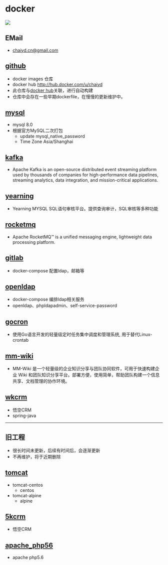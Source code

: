 # docker

![]( https://visitor-badge.glitch.me/badge?page_id=chaiyd)
## EMail
- chaiyd.cn@gmail.com

## [github](https://github.com/chaiyd/docker.git)
- docker images 仓库 
- docker hub http://hub.docker.com/u/chaiyd
- 此仓库与[docker hub](https://hub.docker.com/u/chaiyd)关联，进行自动构建
- 仓库中会存在一些早期dockerfile，在慢慢的更新维护中。

## [mysql](https://github.com/chaiyd/docker/tree/master/mysql)
- mysql 8.0
- 根据官方MySQL二次打包
  - update mysql_native_password
  - Time Zone Asia/Shanghai

## [kafka](https://github.com/chaiyd/docker/tree/master/kafka)
- Apache Kafka is an open-source distributed event streaming platform used by thousands of companies for high-performance data pipelines, streaming analytics, data integration, and mission-critical applications.

## [yearning](https://github.com/chaiyd/docker/tree/master/yearning)
- Yearning MYSQL SQL语句审核平台。提供查询审计，SQL审核等多种功能

## [rocketmq](https://github.com/chaiyd/docker/tree/master/rocketmq)
- Apache RocketMQ™ is a unified messaging engine, lightweight data processing platform.

## [gitlab](https://github.com/chaiyd/docker/tree/master/gitlab)
- docker-compose 配置ldap，邮箱等

## [openldap](https://github.com/chaiyd/docker/tree/master/openldap)
- docker-compose 编排ldap相关服务
- openldap、phpldapadmin、self-service-password

## [gocron](https://github.com/chaiyd/docker/tree/master/gocron)
- 使用Go语言开发的轻量级定时任务集中调度和管理系统, 用于替代Linux-crontab

## [mm-wiki](https://github.com/chaiyd/docker/tree/master/mm-wiki)
- MM-Wiki 是一个轻量级的企业知识分享与团队协同软件，可用于快速构建企业 Wiki 和团队知识分享平台。部署方便，使用简单，帮助团队构建一个信息共享、文档管理的协作环境。

## [wkcrm](https://github.com/chaiyd/docker/tree/master/wkcrm)
- 悟空CRM
- spring-java

---
## 旧工程
- 很长时间未更新，后续有时间后，会逐渐更新
- 不再维护，将于近期删除
## [tomcat](https://github.com/chaiyd/docker/tree/master/tomcat)
- tomcat-centos
    - centos
- tomcat-alpine
    - alpine
  
## [5kcrm](https://github.com/chaiyd/docker/tree/master/5kcrm)
- 悟空CRM

## [apache_php56](https://github.com/chaiyd/docker/tree/master/apache_php56)
- apache php5.6

